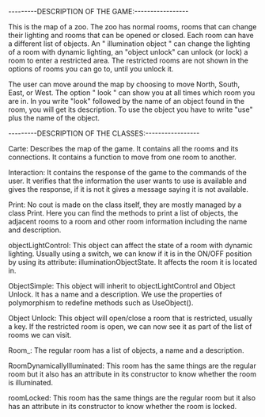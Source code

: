 ---------DESCRIPTION OF THE GAME:-----------------

This is the map of a zoo. The zoo has normal rooms, rooms that can change their lighting and rooms that can be opened or closed. Each room can have a different list of objects. An " illumination object " can change the lighting of a room with dynamic lighting, an "object unlock" can unlock (or lock) a room to enter a restricted area. The restricted rooms are not shown in the options of rooms you can go to, until you unlock it.

The user can move around the map by choosing to move North, South, East, or West. The option " look " can show you at all times which room you are in. In you write "look" followed by the name of an object found in the room, you will get its description. To use the object you have to write "use" plus the name of the object. 

---------DESCRIPTION OF THE CLASSES:-----------------

Carte: Describes the map of the game. It contains all the rooms and its connections. It contains a function to move from one room to another. 

Interaction: It contains the response of the game to the commands of the user. It verifies that the information the user wants to use is available and gives the response, if it is not it gives a message saying it is not available.

Print: No cout is made on the class itself, they are mostly managed by a class Print. Here you can find the methods to print a list of objects, the adjacent rooms to a room and other room information including the name and description.

objectLightControl: This object can affect the state of a room with dynamic lighting. Usually using a switch, we can know if it is in the ON/OFF position by using its attribute: illuminationObjectState. It affects the room it is located in.

ObjectSimple: This object will inherit to objectLightControl and Object Unlock. It has a name and a description. We use the properties of polymorphism to redefine methods such as UseObject().

Object Unlock: This object will open/close a room that is restricted, usually a key. If the restricted room is open, we can now see it as part of the list of rooms we can visit. 

Room_: The regular room has a list of objects, a name and a description.

RoomDynamicallyIlluminated: This room has the same things are the regular room but it also has an attribute in its constructor to know whether the room is illuminated.

roomLocked: This room has the same things are the regular room but it also has an attribute in its constructor to know whether the room is locked.
